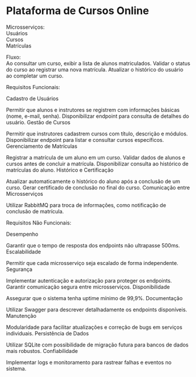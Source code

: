 # Plataforma de Cursos Online
Microsserviços: <br> Usuários <br> Cursos <br> Matrículas <br>

Fluxo: <br>
Ao consultar um curso, exibir a lista de alunos matriculados.
Validar o status do curso ao registrar uma nova matrícula.
Atualizar o histórico do usuário ao completar um curso.

Requisitos Funcionais: <br>

Cadastro de Usuários

Permitir que alunos e instrutores se registrem com informações básicas (nome, e-mail, senha).
Disponibilizar endpoint para consulta de detalhes do usuário.
Gestão de Cursos

Permitir que instrutores cadastrem cursos com título, descrição e módulos.
Disponibilizar endpoint para listar e consultar cursos específicos.
Gerenciamento de Matrículas

Registrar a matrícula de um aluno em um curso.
Validar dados de alunos e cursos antes de concluir a matrícula.
Disponibilizar consulta ao histórico de matrículas do aluno.
Histórico e Certificação

Atualizar automaticamente o histórico do aluno após a conclusão de um curso.
Gerar certificado de conclusão no final do curso.
Comunicação entre Microsserviços

Utilizar RabbitMQ para troca de informações, como notificação de conclusão de matrícula.



Requisitos Não Funcionais: <br>

Desempenho

Garantir que o tempo de resposta dos endpoints não ultrapasse 500ms.
Escalabilidade

Permitir que cada microsserviço seja escalado de forma independente.
Segurança

Implementar autenticação e autorização para proteger os endpoints.
Garantir comunicação segura entre microsserviços.
Disponibilidade

Assegurar que o sistema tenha uptime mínimo de 99,9%.
Documentação

Utilizar Swagger para descrever detalhadamente os endpoints disponíveis.
Manutenção

Modularidade para facilitar atualizações e correção de bugs em serviços individuais.
Persistência de Dados

Utilizar SQLite com possibilidade de migração futura para bancos de dados mais robustos.
Confiabilidade

Implementar logs e monitoramento para rastrear falhas e eventos no sistema.
